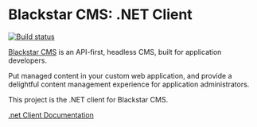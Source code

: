 Blackstar CMS: .NET Client
==========================

[![Build status](https://ci.appveyor.com/api/projects/status/2dtum4n4pff377wh/branch/master?svg=true)](https://ci.appveyor.com/project/liammclennan/dotnet-client/branch/master)

[Blackstar CMS](http://blackstarcms.net) is an API-first, headless CMS, built for application developers.

Put managed content in your custom web application, and provide a delightful content management experience for application administrators.

This project is the .NET client for Blackstar CMS. 

[.net Client Documentation](https://blackstarcms.net/docs/client/dotnetclient/)
